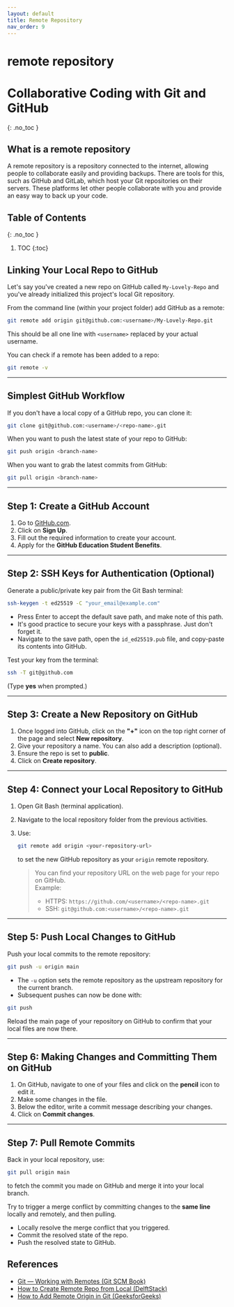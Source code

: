 ```yaml
---
layout: default
title: Remote Repository
nav_order: 9
---
```

# remote repository
# Collaborative Coding with Git and GitHub 
{: .no_toc }


## What is a remote repository
A remote repository is a repository connected to the internet, allowing people to collaborate easily and providing backups. There are tools for this, such as GitHub and GitLab, which host your Git repositories on their servers. These platforms let other people collaborate with you and provide an easy way to back up your code.

## Table of Contents
{: .no_toc }

1. TOC
{:toc}

## Linking Your Local Repo to GitHub

Let's say you've created a new repo on GitHub called `My-Lovely-Repo` and you've already initialized this project's local Git repository.  

From the command line (within your project folder) add GitHub as a remote:

```bash
git remote add origin git@github.com:<username>/My-Lovely-Repo.git
```

This should be all one line with `<username>` replaced by your actual username.  

You can check if a remote has been added to a repo:

```bash
git remote -v
```

---

## Simplest GitHub Workflow

If you don't have a local copy of a GitHub repo, you can clone it:

```bash
git clone git@github.com:<username>/<repo-name>.git
```

When you want to push the latest state of your repo to GitHub:

```bash
git push origin <branch-name>
```

When you want to grab the latest commits from GitHub:

```bash
git pull origin <branch-name>
```

---

## Step 1: Create a GitHub Account
1. Go to [GitHub.com](https://github.com).
2. Click on **Sign Up**.
3. Fill out the required information to create your account.
4. Apply for the **GitHub Education Student Benefits**.

---

## Step 2: SSH Keys for Authentication (Optional)

Generate a public/private key pair from the Git Bash terminal:

```bash
ssh-keygen -t ed25519 -C "your_email@example.com"
```

- Press Enter to accept the default save path, and make note of this path.  
- It's good practice to secure your keys with a passphrase. Just don't forget it.  
- Navigate to the save path, open the `id_ed25519.pub` file, and copy-paste its contents into GitHub.  

Test your key from the terminal:

```bash
ssh -T git@github.com
```

(Type **yes** when prompted.)

---

## Step 3: Create a New Repository on GitHub
1. Once logged into GitHub, click on the **"+"** icon on the top right corner of the page and select **New repository**.
2. Give your repository a name. You can also add a description (optional).
3. Ensure the repo is set to **public**.
4. Click on **Create repository**.

---

## Step 4: Connect your Local Repository to GitHub
1. Open Git Bash (terminal application).
2. Navigate to the local repository folder from the previous activities.
3. Use:

   ```bash
   git remote add origin <your-repository-url>
   ```

   to set the new GitHub repository as your `origin` remote repository.  

   > You can find your repository URL on the web page for your repo on GitHub.  
   > Example:  
   > - HTTPS: `https://github.com/<username>/<repo-name>.git`  
   > - SSH: `git@github.com:<username>/<repo-name>.git`

---

## Step 5: Push Local Changes to GitHub

Push your local commits to the remote repository:

```bash
git push -u origin main
```

- The `-u` option sets the remote repository as the upstream repository for the current branch.  
- Subsequent pushes can now be done with:

```bash
git push
```

Reload the main page of your repository on GitHub to confirm that your local files are now there.

---

## Step 6: Making Changes and Committing Them on GitHub
1. On GitHub, navigate to one of your files and click on the **pencil** icon to edit it.
2. Make some changes in the file.
3. Below the editor, write a commit message describing your changes.
4. Click on **Commit changes**.

---

## Step 7: Pull Remote Commits
Back in your local repository, use:

```bash
git pull origin main
```

to fetch the commit you made on GitHub and merge it into your local branch.  

Try to trigger a merge conflict by committing changes to the **same line** locally and remotely, and then pulling.  

- Locally resolve the merge conflict that you triggered.  
- Commit the resolved state of the repo.  
- Push the resolved state to GitHub.  


## References

- [Git — Working with Remotes (Git SCM Book)](https://git-scm.com/book/en/v2/Git-Basics-Working-with-Remotes)  
- [How to Create Remote Repo from Local (DelftStack)](https://www.delftstack.com/howto/git/create-remote-repo-from-local/)  
- [How to Add Remote Origin in Git (GeeksforGeeks)](https://www.geeksforgeeks.org/git/how-to-add-remote-origin-in-git/)  